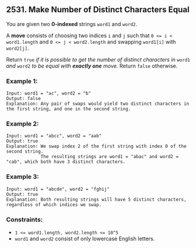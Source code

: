 ## 2531. Make Number of Distinct Characters Equal

You are given two **0-indexed** strings ```word1``` and ```word2```.

A **move** consists of choosing two indices ```i``` and ```j``` such that ```0 <= i < word1.length``` and ```0 <= j < word2.length``` and swapping ```word1[i]``` with ```word2[j]```.

Return ```true``` *if it is possible to get the number of distinct characters in* ```word1``` *and* ```word2``` *to be equal with **exactly one** move.* Return ```false``` otherwise.

### Example 1:
```
Input: word1 = "ac", word2 = "b"
Output: false
Explanation: Any pair of swaps would yield two distinct characters in the first string, and one in the second string.
```
### Example 2:
```
Input: word1 = "abcc", word2 = "aab"
Output: true
Explanation: We swap index 2 of the first string with index 0 of the second string.
             The resulting strings are word1 = "abac" and word2 = "cab", which both have 3 distinct characters.
```
### Example 3:
```
Input: word1 = "abcde", word2 = "fghij"
Output: true
Explanation: Both resulting strings will have 5 distinct characters, regardless of which indices we swap.
```

### Constraints:

* ```1 <= word1.length, word2.length <= 10^5```
* ```word1``` and ```word2``` consist of only lowercase English letters.